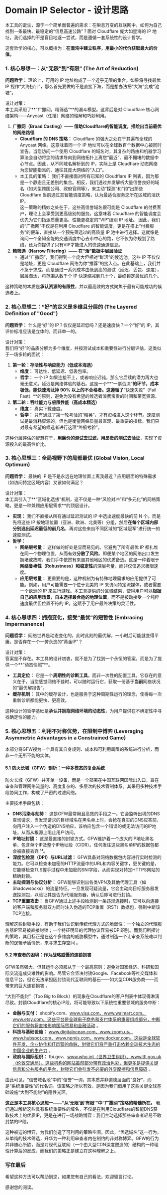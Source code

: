 # **Domain IP Selector \- 设计思路**

本工具的诞生，源于一个简单而普遍的需求：在瞬息万变的互联网中，如何为自己找到一条最快、最稳定的“信息高速公路”？面对 Cloudflare 庞大如星海的 IP 地址，我们选择的不是盲目地逐一尝试，而是遵循一套系统性的设计哲学。

这套哲学的核心，可以概括为：**在混沌中建立秩序，用最小的代价获取最大的价值。**

### **1\. 核心思想一：从“无限”到“有限” (The Art of Reduction)**

**问题哲学：** 理论上，可用的 IP 地址构成了一个近乎无限的集合。如果将寻找最优 IP 视作“大海捞针”，那么首先要做的不是直接下海，而是想办法把“大海”变成“池塘”。

设计对策：  
本工具采用了\*\*“广撒网，精筛选”\*\*的漏斗模型。这背后是对 Cloudflare 核心网络架构——Anycast（任播）网络的理解和巧妙利用。

1. **广撒网（Broad Casting）—— 借助Cloudflare的智能调度，描绘出当前最优的网络路径**  
   * **Cloudflare 的 DNS 策略：** Cloudflare 的强大之处在于其遍布全球的 Anycast 网络。这意味着同一个 IP 地址可以在全球数百个数据中心被同时宣告。当您访问一个使用 Cloudflare 的域名时，其复杂的路由和机器学习算法会自动将您的请求导向到网络拓扑上离您“最近”、最不拥堵的数据中心节点。因此，从不同域名解析到的 IP，实际上是 Cloudflare 动态网络为您智能指派的、通往其庞大网络的“入口”。  
   * 本工具的策略： 我们不直接面对所有已知的 Cloudflare IP 列表，因为那是一个静态且无差别的集合。相反，我们通过并发解析大量信誉良好的域名（如大型跨国公司、政府官网等），来主动“探测”和“钓”出那些 Cloudflare 当前通过其智能调度策略，认为最适合服务您所在区域的活跃 IP。  
     这一策略的精妙之处在于，这些高信誉域名很可能是 Cloudflare 的付费客户，理论上会享受到更高级别的服务。这意味着 Cloudflare 的智能调度会优先为它们指派质量更高、性能更稳定的“VIP”级别 IP 地址。 因此，我们的“广撒网”不仅是在利用 Cloudflare 的智能调度，更是在搭上“付费服务”的便车，直接从一个预先筛选过的高质量 IP 池中进行选择。这就像是询问一个全知全能的交通调度中心去市中心的路，它不仅为你规划了路线，还为你提供了只有VIP才能进入的快速通道信息。  
2. **精筛选（Narrow Filtering）—— 在“活”数据中层层验证**  
   * 通过“广撒网”，我们得到一个庞大但相对“鲜活”的候选池。这些 IP 不仅仅是地址，更是 Cloudflare 网络为你“推荐”的接入点。在此基础上，我们并不急于求成，而是通过一系列成本由低到高的测试（延迟、丢包、速度），层层淘汰，将范围从数千个 IP 快速缩减到几十个，最终锁定最优的几个。

这种策略的本质是**承认资源的有限性**，并以最高效的方式聚焦于最有可能成功的候选者上。

### **2\. 核心思想二：“好”的定义是多维且分层的 (The Layered Definition of "Good")**

**问题哲学：** 什么是“好”的 IP？仅仅是延迟低吗？还是速度快？一个“好”的 IP，其评价标准应该是立体的，而非单一的。

设计对策：  
我们将“好”的品质分解为多个维度，并按测试成本和重要性进行分层评估，这类似于一场多轮的面试：

1. **第一轮：存活性与响应能力（低成本海选）**  
   * **维度：** 可达性、低延迟、低丢包率。  
   * **哲学：** 一个 IP 如果连接不上，或者响应迟钝，那么它后续的潜力再大也毫无意义。延迟是网络体验的基石。这是一个\*\*“一票否决”**的环节，成本极低，能快速淘汰掉 90% 以上的不合格者。这遵循了**“快速失败”（Fail Fast）\*\*的原则，避免为没有希望的候选者浪费宝贵的时间和带宽资源。  
2. **第二轮：吞吐能力与极限性能（高成本精选）**  
   * **维度：** 真实下载速度。  
   * **哲学：** 只有通过了第一轮考验的“精英”，才有资格进入这个环节。速度测试是最消耗资源的，但也是衡量网络质量最直观、最重要的指标。我们只对最有希望的候选者进行这项“终极考验”。

这种分层评估的智慧在于，**用廉价的测试去过滤，用昂贵的测试去验证**，实现了资源投入的最高性价比。

### **3\. 核心思想三：全局视野下的局部最优 (Global Vision, Local Optimum)**

**问题哲学：** 最快的 IP 是不是永远在地理位置上离我最近？应用层面的特殊需求（如访问特定区域内容）又该如何满足？

设计对策：  
本工具引入了\*\*“区域化选拔”机制，这不仅是一种“风险对冲”和“多元化”的网络策略，更是一种兼顾应用层需求\*\*的顶层设计。

* **实现：** 我们不直接从所有通过延迟测试的 IP 中选出速度最快的前 N 个。而是先将这些 IP 按地理位置（亚洲、欧洲、北美等）分组，然后**在每个区域内部分别选出延迟最低的前几名**，再对这些来自不同区域的“区域冠军”进行统一的速度测试。  
* **哲学：**  
  * **网络层考量：** 这样做的好处是显而易见的。它避免了所有最优 IP 都扎堆在同一个物理位置，从而有效**分散了风险**。即便某个地区的网络出口发生拥堵或故障，我们手中依然有来自其他地区的优质备选。这是一种着眼于**网络鲁棒性（Robustness）和稳定性**的深层考量，而非仅仅追求极限速度。  
  * **应用层考量：** 更重要的是，这种机制为有特殊地理需求的应用提供了可能。例如，用户可能需要一个位于北美的 IP 来访问特定流媒体，或者需要一个欧洲的 IP 来进行游戏。本工具提供的分区域结果，使得用户可以**根据自己的应用场景，自主选择最合适的地理位置**，而不是被动接受一个纯粹速度最优但位置不符的 IP。这赋予了用户最终决策的灵活性。

### **4\. 核心思想四：拥抱变化，接受“最优”的短暂性 (Embracing Impermanence)**

**问题哲学：** 网络世界是动态变化的，此时此刻的最优解，一小时后可能就变得平庸。是否存在一个一劳永逸的“黄金IP”？

设计对策：  
答案是不存在。本工具的设计初衷，就不是为了找到一个永恒的答案，而是为了提供一个\*\*“动态快照”\*\*。

* **工具定位：** 它是一个**周期性的诊断工具**，而非一次性的配置工具。它存在的意义在于，当您感觉网络不佳时，可以随时运行它，获取一份基于**当前**网络状况的“最优解报告”。  
* **缓存机制：** 其中的缓存设计，也是服务于这种周期性运行的理念，使得每一次重新诊断都能更快、更高效。

这种设计的哲学基础是**承认并拥抱网络环境的动态性**，为用户提供在不确定性中寻找确定性的能力。

### **5\. 核心思想五：利用不对称优势，在限制中博弈 (Leveraging Asymmetric Advantages in a Constrained Game)**

本部分将GFW视为一个具有其自身规则、成本和可利用局限的系统进行分析，而非一个无所不能的实体。

#### **5.1 防火长城（GFW）剖析：一种多模态的复合系统**

防火长城（GFW）并非单一设备，而是一个部署在中国互联网国际出入口，旨在审查和管理网络流量的、高度复杂的、多层次的技术管制体系。其采用多种技术手段协同工作，构成了严密的过滤网络。

主要技术手段包括：

*   **DNS污染与劫持：** 这是GFW最常用且高效的手段之一。它会监听出境的DNS查询请求，当发现请求的目标域名在黑名单上时，会抢在真实的DNS应答前，向用户注入一个伪造的DNS响应，该响应包含一个错误的或无法访问的IP地址，从而从根源上阻止用户访问。
*   **IP地址封锁：** 这是最直接的封锁方式。GFW维护着一个庞大的IP地址黑名单，包含单个IP及整个IP地址段（CIDR）。任何发往这些黑名单IP的数据包都会被直接丢弃 ¹⁴。
*   **深度包检测（DPI）与URL过滤：** GFW具备对网络数据包内容进行实时检测的能力。它可以检查未加密的HTTP流量中的URL和内容关键字，更关键的是，它能够检查TLS握手过程中未加密的SNI字段，从而实现对特定HTTPS网站的精确封锁。
*   **主动探测与协议分析：** GFW能够识别出各类VPN及其他代理工具（如Shadowsocks）的流量特征。一旦发现可疑流量，它会主动向目标服务器发送探测包，以验证其是否为代理服务器，确认后即可进行封锁。
*   **TCP重置攻击：** 当GFW通过上述手段检测到一条违规连接时，它可以向连接的客户端和服务器双方同时注入伪造的TCP重置（RST）数据包，强制中断该TCP连接。

理解这些封锁手段，有助于我们认识到传统代理方式的脆弱性：一个独立的代理服务器IP容易被直接封锁；一个特征明显的代理协议容易被DPI识别。而我们所探讨的策略，其目标正是在这个多维度的威胁模型中，通过制造一个让审查系统难以判断的逻辑矛盾情景，来寻求生存空间 。

#### **5.2 审查者的困境：作为战略威慑的连锁损害**

GFW虽然强大，但其运作必须服从于一个最高原则：避免对国家经济、科研和国际交流造成灾难性的影响。尽管它会坚决封锁Google、Facebook等社交媒体和信息平台，但它无法承担因封锁现代互联网的基石——如大型CDN服务商——而带来的巨大连锁损害 。

“大到不能封”（Too Big to Block）的现象在Cloudflare的客户列表中体现得淋漓尽致。封锁Cloudflare的核心IP段，将可能导致以下系统性重要领域的服务中断：

*   **金融与支付：** shopify.com、www.visa.com、www.walmart.com、www.etsy.com。这些平台是全球电子商务和支付体系的重要组成部分，中断它们的服务将直接影响国际贸易和金融活动 。
*   **科技与基础设施：** www.digitalocean.com、www.zoom.us、www.hubspot.com、www.npmjs.com、www.docker.com。这些是全球软件开发、企业协作和IT运营的命脉，封锁它们将严重打击依赖全球技术生态的中国企业的生产力 。
*   **政府与国际组织：** fbi.gov、www.who.int（世界卫生组织）、www.tfl.gov.uk（伦敦交通局）。这些机构的网站虽然部分带有政治色彩，但更多是提供关键信息和公共服务的平台，封锁它们会引发不必要的外交摩擦和信息障碍 。

由此可见，“信誉域名池”中的“信誉”一词，其本质并非道德层面的“良好”，而是“系统重要性”的代名词。该策略之所以有效，是因为我们借用了这些关键全球基础设施“大到不能封”的隐性光环。

**这正是本工具核心思想一——“从‘无限’到‘有限’”中“广撒网”策略的精髓所在。** 我们通过解析这些具有系统重要性的域名，不仅是在利用Cloudflare的智能DNS获取技术上的优质IP，更是在进行一场战略博弈：我们主动选择那些审查者轻易不敢封禁的IP段。

这种被迫的博弈，为我们创造了可利用的策略空间。因此，“优选域名”这一行为，从单纯的技术筛选，升华为一种利用审查者内在制约的非对称博弈。GFW的行为并非随心所欲，而是对现代互联网（一个由大型CDN深度塑造的）结构的一种理性计算后的反应，而我们的策略正是建立在这种理解之上。

### **写在最后**

希望这种方法可以帮助到您，如果您有自己的看法，欢迎留言讨论。

感谢您的阅读。